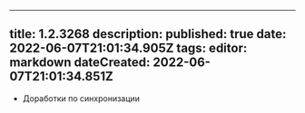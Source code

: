 
---
title: 1.2.3268
description: 
published: true
date: 2022-06-07T21:01:34.905Z
tags: 
editor: markdown
dateCreated: 2022-06-07T21:01:34.851Z
---		
		
- Доработки по синхронизации